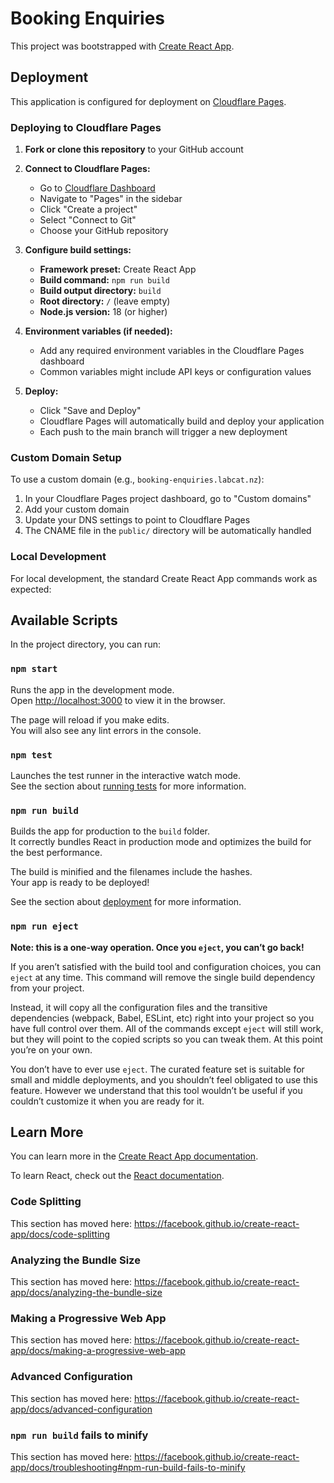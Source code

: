 # Booking Enquiries

This project was bootstrapped with [Create React App](https://github.com/facebook/create-react-app).

## Deployment

This application is configured for deployment on [Cloudflare Pages](https://pages.cloudflare.com/).

### Deploying to Cloudflare Pages

1. **Fork or clone this repository** to your GitHub account

2. **Connect to Cloudflare Pages:**
   - Go to [Cloudflare Dashboard](https://dash.cloudflare.com/)
   - Navigate to "Pages" in the sidebar
   - Click "Create a project"
   - Select "Connect to Git"
   - Choose your GitHub repository

3. **Configure build settings:**
   - **Framework preset:** Create React App
   - **Build command:** `npm run build`
   - **Build output directory:** `build`
   - **Root directory:** `/` (leave empty)
   - **Node.js version:** 18 (or higher)

4. **Environment variables (if needed):**
   - Add any required environment variables in the Cloudflare Pages dashboard
   - Common variables might include API keys or configuration values

5. **Deploy:**
   - Click "Save and Deploy"
   - Cloudflare Pages will automatically build and deploy your application
   - Each push to the main branch will trigger a new deployment

### Custom Domain Setup

To use a custom domain (e.g., `booking-enquiries.labcat.nz`):

1. In your Cloudflare Pages project dashboard, go to "Custom domains"
2. Add your custom domain
3. Update your DNS settings to point to Cloudflare Pages
4. The CNAME file in the `public/` directory will be automatically handled

### Local Development

For local development, the standard Create React App commands work as expected:

## Available Scripts

In the project directory, you can run:

### `npm start`

Runs the app in the development mode.<br />
Open [http://localhost:3000](http://localhost:3000) to view it in the browser.

The page will reload if you make edits.<br />
You will also see any lint errors in the console.

### `npm test`

Launches the test runner in the interactive watch mode.<br />
See the section about [running tests](https://facebook.github.io/create-react-app/docs/running-tests) for more information.

### `npm run build`

Builds the app for production to the `build` folder.<br />
It correctly bundles React in production mode and optimizes the build for the best performance.

The build is minified and the filenames include the hashes.<br />
Your app is ready to be deployed!

See the section about [deployment](https://facebook.github.io/create-react-app/docs/deployment) for more information.

### `npm run eject`

**Note: this is a one-way operation. Once you `eject`, you can’t go back!**

If you aren’t satisfied with the build tool and configuration choices, you can `eject` at any time. This command will remove the single build dependency from your project.

Instead, it will copy all the configuration files and the transitive dependencies (webpack, Babel, ESLint, etc) right into your project so you have full control over them. All of the commands except `eject` will still work, but they will point to the copied scripts so you can tweak them. At this point you’re on your own.

You don’t have to ever use `eject`. The curated feature set is suitable for small and middle deployments, and you shouldn’t feel obligated to use this feature. However we understand that this tool wouldn’t be useful if you couldn’t customize it when you are ready for it.

## Learn More

You can learn more in the [Create React App documentation](https://facebook.github.io/create-react-app/docs/getting-started).

To learn React, check out the [React documentation](https://reactjs.org/).

### Code Splitting

This section has moved here: https://facebook.github.io/create-react-app/docs/code-splitting

### Analyzing the Bundle Size

This section has moved here: https://facebook.github.io/create-react-app/docs/analyzing-the-bundle-size

### Making a Progressive Web App

This section has moved here: https://facebook.github.io/create-react-app/docs/making-a-progressive-web-app

### Advanced Configuration

This section has moved here: https://facebook.github.io/create-react-app/docs/advanced-configuration

### `npm run build` fails to minify

This section has moved here: https://facebook.github.io/create-react-app/docs/troubleshooting#npm-run-build-fails-to-minify
